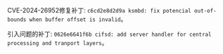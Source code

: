 CVE-2024-26952修复补丁: `c6cd2e8d2d9a ksmbd: fix potencial out-of-bounds when buffer offset is invalid`。

引入问题的补丁: `0626e6641f6b cifsd: add server handler for central processing and tranport layers`。
